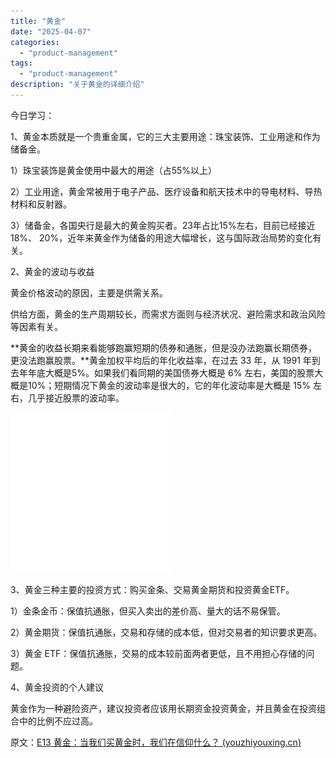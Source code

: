 ```yaml
---
title: "黄金"
date: "2025-04-07"
categories: 
  - "product-management"
tags:
  - "product-management"
description: "关于黄金的详细介绍"
---
```


今日学习：

1、黄金本质就是一个贵重金属，它的三大主要用途：珠宝装饰、工业用途和作为储备金。

1）珠宝装饰是黄金使用中最大的用途（占55%以上）

2）工业用途，黄金常被用于电子产品、医疗设备和航天技术中的导电材料、导热材料和反射器。

3）储备金，各国央行是最大的黄金购买者。23年占比15%左右，目前已经接近18%、 20%，近年来黄金作为储备的用途大幅增长，这与国际政治局势的变化有关。

2、黄金的波动与收益

黄金价格波动的原因，主要是供需关系。

供给方面，黄金的生产周期较长，而需求方面则与经济状况、避险需求和政治风险等因素有关。

**黄金的收益长期来看能够跑赢短期的债券和通胀，但是没办法跑赢长期债券，更没法跑赢股票。**黄金加权平均后的年化收益率，在过去 33 年，从 1991 年到去年年底大概是5%。如果我们看同期的美国债券大概是 6% 左右，美国的股票大概是10%；短期情况下黄金的波动率是很大的，它的年化波动率是大概是 15% 左右，几乎接近股票的波动率。

![占位图](/content/assets/images/product-management/2025-04-07-黄金/placeholder.png)

3、黄金三种主要的投资方式：购买金条、交易黄金期货和投资黄金ETF。

1）金条金币：保值抗通胀，但买入卖出的差价高、量大的话不易保管。

2）黄金期货：保值抗通胀，交易和存储的成本低，但对交易者的知识要求更高。

3）黄金 ETF：保值抗通胀，交易的成本较前面两者更低，且不用担心存储的问题。

4、黄金投资的个人建议

黄金作为一种避险资产，建议投资者应该用长期资金投资黄金，并且黄金在投资组合中的比例不应过高。

原文：[E13 黄金：当我们买黄金时，我们在信仰什么？ (](https://youzhiyouxing.cn/n/materials/1669)[youzhiyouxing.cn](//youzhiyouxing.cn)[)](https://youzhiyouxing.cn/n/materials/1669)

